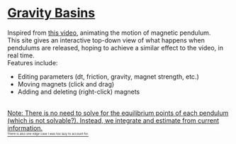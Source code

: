 # <a href = "https://sotong1337.github.io/gravity_basins/">Gravity Basins</a>
Inspired from <a href="https://www.youtube.com/watch?v=LavXSS5Xtbg">this video</a>, animating the motion of magnetic pendulum. <br/>
This site gives an interactive top-down view of what happens when pendulums are released, hoping to achieve a similar effect to the video, in real time. <br/>
Features include: <br/>
<ul>
<li>Editing parameters (dt, friction, gravity, magnet strength, etc.)</li>
<li>Moving magnets (click and drag)</li>
<li>Adding and deleting (right-click) magnets</li>
</ul>
<br/>
<a href="https://beltoforion.de/en/magnetic_pendulum/">Note: There is no need to solve for the equilibrium points of each pendulum (which is not solvable?). Instead, we integrate and estimate from current information. <br/>
<sub><sup><sub><sup>There is also one edge case I was too lazy to account for.</sup></sub></sup></sub> <br/>
